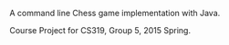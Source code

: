A command line Chess game implementation with Java.

Course Project for CS319, Group 5, 2015 Spring.